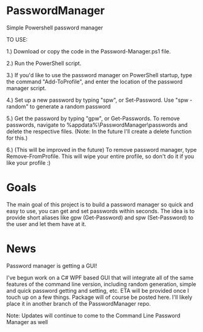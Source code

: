 # PasswordManager
Simple Powershell password manager

TO USE:

1.) Download or copy the code in the Password-Manager.ps1 file.

2.) Run the PowerShell script.

3.) If you'd like to use the password manager on PowerShell startup, type the command "Add-ToProfile", and enter the location of the password manager script.

4.) Set up a new password by typing "spw", or Set-Password. Use "spw -random" to generate a random password

5.) Get the password by typing "gpw", or Get-Passwords. To remove passwords, navigate to %appdata%\PasswordManager\passwords and delete the respective files. (Note: In the future I'll create a delete function for this.)

6.) (This will be improved in the future) To remove password manager, type Remove-FromProfile. This will wipe your entire profile, so don't do it if you like your profile :)

<h1> Goals </h1>
<p>The main goal of this project is to build a password manager so quick and easy to use, you can get and set passwords within seconds. The idea is to provide short aliases like gpw (Get-Password) and spw (Set-Password) to the user and let them have at it.</p>

<h1> News </h1>
<p>Password manager is getting a GUI! </p>
<p>I've begun work on a C# WPF based GUI that will integrate all of the same features of the command line version, including random generation, simple and quick password getting and setting, etc. ETA will be provided once I touch up on a few things. Package will of course be posted here. I'll likely place it in another branch of the PasswordManager repo. </p>
<p>Note: Updates will continue to come to the Command Line Password Manager as well </p>

